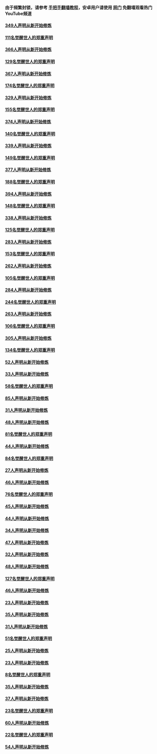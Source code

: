 #### 由于频繁封锁，请参考 [手把手翻墙教程](https://github.com/gfw-breaker/guides/wiki/)，安卓用户请使用 [网门](https://github.com/gfw-breaker/nogfw/blob/master/dl.md?t=06201701) 免翻墙观看热门YouTube频道 

#### [349人声明从新开始修炼](../pages/91/426969.md?t=06201701) 

#### [111名觉醒世人的郑重声明](../pages/91/426968.md?t=06201701) 

#### [366人声明从新开始修炼](../pages/91/426737.md?t=06201701) 

#### [129名觉醒世人的郑重声明](../pages/91/426736.md?t=06201701) 

#### [367人声明从新开始修炼](../pages/91/426421.md?t=06201701) 

#### [174名觉醒世人的郑重声明](../pages/91/426420.md?t=06201701) 

#### [329人声明从新开始修炼](../pages/91/426139.md?t=06201701) 

#### [155名觉醒世人的郑重声明](../pages/91/426138.md?t=06201701) 

#### [374人声明从新开始修炼](../pages/91/425811.md?t=06201701) 

#### [140名觉醒世人的郑重声明](../pages/91/425810.md?t=06201701) 

#### [339人声明从新开始修炼](../pages/91/425690.md?t=06201701) 

#### [149名觉醒世人的郑重声明](../pages/91/425689.md?t=06201701) 

#### [377人声明从新开始修炼](../pages/91/424867.md?t=06201701) 

#### [188名觉醒世人的郑重声明](../pages/91/424866.md?t=06201701) 

#### [394人声明从新开始修炼](../pages/91/423914.md?t=06201701) 

#### [148名觉醒世人的郑重声明](../pages/91/423913.md?t=06201701) 

#### [338人声明从新开始修炼](../pages/91/423540.md?t=06201701) 

#### [125名觉醒世人的郑重声明](../pages/91/423539.md?t=06201701) 

#### [283人声明从新开始修炼](../pages/91/423296.md?t=06201701) 

#### [153名觉醒世人的郑重声明](../pages/91/423295.md?t=06201701) 

#### [262人声明从新开始修炼](../pages/91/423004.md?t=06201701) 

#### [105名觉醒世人的郑重声明](../pages/91/423003.md?t=06201701) 

#### [284人声明从新开始修炼](../pages/91/422707.md?t=06201701) 

#### [244名觉醒世人的郑重声明](../pages/91/422706.md?t=06201701) 

#### [263人声明从新开始修炼](../pages/91/422553.md?t=06201701) 

#### [106名觉醒世人的郑重声明](../pages/91/422552.md?t=06201701) 

#### [305人声明从新开始修炼](../pages/91/422153.md?t=06201701) 

#### [134名觉醒世人的郑重声明](../pages/91/422152.md?t=06201701) 

#### [52人声明从新开始修炼](../pages/91/421846.md?t=06201701) 

#### [33人声明从新开始修炼](../pages/91/421804.md?t=06201701) 

#### [58名觉醒世人的郑重声明](../pages/91/421845.md?t=06201701) 

#### [85人声明从新开始修炼](../pages/91/421769.md?t=06201701) 

#### [31人声明从新开始修炼](../pages/91/421763.md?t=06201701) 

#### [48人声明从新开始修炼](../pages/91/421605.md?t=06201701) 

#### [81名觉醒世人的郑重声明](../pages/91/421656.md?t=06201701) 

#### [44人声明从新开始修炼](../pages/91/421544.md?t=06201701) 

#### [84名觉醒世人的郑重声明](../pages/91/421543.md?t=06201701) 

#### [27人声明从新开始修炼](../pages/91/421465.md?t=06201701) 

#### [46人声明从新开始修炼](../pages/91/421454.md?t=06201701) 

#### [76名觉醒世人的郑重声明](../pages/91/421453.md?t=06201701) 

#### [45人声明从新开始修炼](../pages/91/421452.md?t=06201701) 

#### [44人声明从新开始修炼](../pages/91/421422.md?t=06201701) 

#### [34人声明从新开始修炼](../pages/91/421322.md?t=06201701) 

#### [47人声明从新开始修炼](../pages/91/421264.md?t=06201701) 

#### [32人声明从新开始修炼](../pages/91/421225.md?t=06201701) 

#### [48人声明从新开始修炼](../pages/91/421202.md?t=06201701) 

#### [127名觉醒世人的郑重声明](../pages/91/421224.md?t=06201701) 

#### [46人声明从新开始修炼](../pages/91/421203.md?t=06201701) 

#### [23人声明从新开始修炼](../pages/91/421138.md?t=06201701) 

#### [35人声明从新开始修炼](../pages/91/421122.md?t=06201701) 

#### [31人声明从新开始修炼](../pages/91/421081.md?t=06201701) 

#### [51名觉醒世人的郑重声明](../pages/91/421080.md?t=06201701) 

#### [25人声明从新开始修炼](../pages/91/421020.md?t=06201701) 

#### [23人声明从新开始修炼](../pages/91/420884.md?t=06201701) 

#### [8名觉醒世人的郑重声明](../pages/91/420883.md?t=06201701) 

#### [35人声明从新开始修炼](../pages/91/420809.md?t=06201701) 

#### [37人声明从新开始修炼](../pages/91/420766.md?t=06201701) 

#### [23名觉醒世人的郑重声明](../pages/91/420765.md?t=06201701) 

#### [60人声明从新开始修炼](../pages/91/420727.md?t=06201701) 

#### [22名觉醒世人的郑重声明](../pages/91/420726.md?t=06201701) 

#### [54人声明从新开始修炼](../pages/91/420529.md?t=06201701) 

